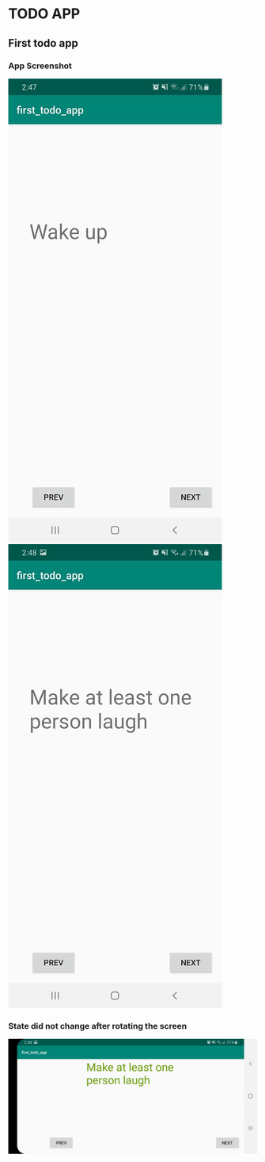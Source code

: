 # TODO APP
## First todo app
### App Screenshot 
![](./first_todo_ss1.jpg)
![](./first_todo_ss2.jpg)
### State did not change after rotating the screen
![](./first_todo_ss3.jpg)